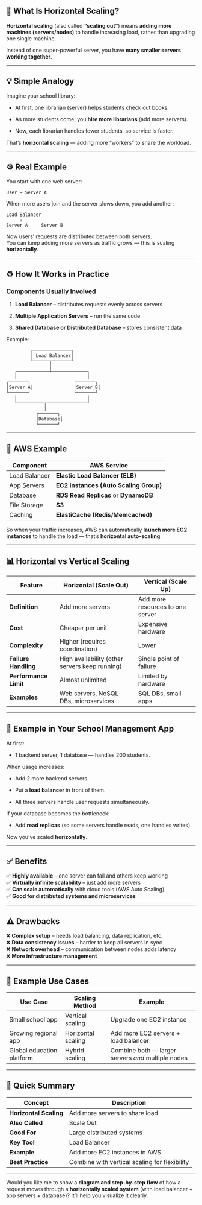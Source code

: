 
## 🧱 What Is Horizontal Scaling?

**Horizontal scaling** (also called **“scaling out”**) means **adding more machines (servers/nodes)** to handle increasing load, rather than upgrading one single machine.

Instead of one super-powerful server, you have **many smaller servers working together**.

---

## 💡 Simple Analogy

Imagine your school library:

- At first, one librarian (server) helps students check out books.
    
- As more students come, you **hire more librarians** (add more servers).
    
- Now, each librarian handles fewer students, so service is faster.
    

That’s **horizontal scaling** — adding more “workers” to share the workload.

---

## ⚙️ Real Example

You start with one web server:

```
User → Server A
```

When more users join and the server slows down, you add another:

```
Load Balancer
     ↓
Server A     Server B
```

Now users’ requests are distributed between both servers.  
You can keep adding more servers as traffic grows — this is scaling **horizontally**.

---

## ⚙️ How It Works in Practice

### Components Usually Involved

1. **Load Balancer** – distributes requests evenly across servers
    
2. **Multiple Application Servers** – run the same code
    
3. **Shared Database or Distributed Database** – stores consistent data
    

Example:

```
         ┌──────────────┐
         │ Load Balancer│
         └──────┬───────┘
                │
   ┌────────────┴─────────────┐
   │                          │
┌───────┐                ┌───────┐
│Server A│               │Server B│
└───────┘                └───────┘
   │                          │
   └──────────┬───────────────┘
              │
           ┌───────┐
           │Database│
           └───────┘
```

---

## 🧩 AWS Example

|Component|AWS Service|
|---|---|
|Load Balancer|**Elastic Load Balancer (ELB)**|
|App Servers|**EC2 Instances (Auto Scaling Group)**|
|Database|**RDS Read Replicas** or **DynamoDB**|
|File Storage|**S3**|
|Caching|**ElastiCache (Redis/Memcached)**|

So when your traffic increases, AWS can automatically **launch more EC2 instances** to handle the load — that’s **horizontal auto-scaling**.

---

## 📊 Horizontal vs Vertical Scaling

|Feature|**Horizontal (Scale Out)**|**Vertical (Scale Up)**|
|---|---|---|
|**Definition**|Add more servers|Add more resources to one server|
|**Cost**|Cheaper per unit|Expensive hardware|
|**Complexity**|Higher (requires coordination)|Lower|
|**Failure Handling**|High availability (other servers keep running)|Single point of failure|
|**Performance Limit**|Almost unlimited|Limited by hardware|
|**Examples**|Web servers, NoSQL DBs, microservices|SQL DBs, small apps|

---

## 🏫 Example in Your School Management App

At first:

- 1 backend server, 1 database — handles 200 students.
    

When usage increases:

- Add 2 more backend servers.
    
- Put a **load balancer** in front of them.
    
- All three servers handle user requests simultaneously.
    

If your database becomes the bottleneck:

- Add **read replicas** (so some servers handle reads, one handles writes).
    

Now you’ve scaled **horizontally**.

---

## ✅ Benefits

✅ **Highly available** – one server can fail and others keep working  
✅ **Virtually infinite scalability** – just add more servers  
✅ **Can scale automatically** with cloud tools (AWS Auto Scaling)  
✅ **Good for distributed systems and microservices**

---

## ⚠️ Drawbacks

❌ **Complex setup** – needs load balancing, data replication, etc.  
❌ **Data consistency issues** – harder to keep all servers in sync  
❌ **Network overhead** – communication between nodes adds latency  
❌ **More infrastructure management**

---

## 📘 Example Use Cases

|Use Case|Scaling Method|Example|
|---|---|---|
|Small school app|Vertical scaling|Upgrade one EC2 instance|
|Growing regional app|Horizontal scaling|Add more EC2 servers + load balancer|
|Global education platform|Hybrid scaling|Combine both — larger servers _and_ multiple nodes|

---

## 🧩 Quick Summary

|Concept|Description|
|---|---|
|**Horizontal Scaling**|Add more servers to share load|
|**Also Called**|Scale Out|
|**Good For**|Large distributed systems|
|**Key Tool**|Load Balancer|
|**Example**|Add more EC2 instances in AWS|
|**Best Practice**|Combine with vertical scaling for flexibility|

---

Would you like me to show a **diagram and step-by-step flow** of how a request moves through a **horizontally scaled system** (with load balancer + app servers + database)? It’ll help you visualize it clearly.